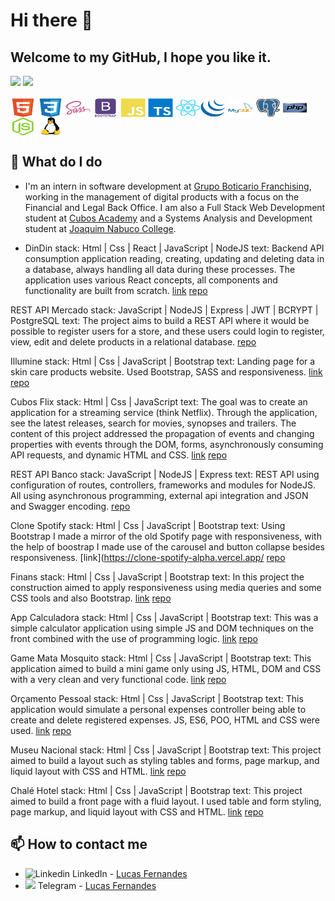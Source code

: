 
<!--
**lucasfpds/lucasfpds** is a ✨ _special_ ✨ repository because its `README.md` (this file) appears on your GitHub profile.
 
Here are some ideas to get you started:

- 🔭 I’m currently working on ...
- 🌱 I’m currently learning ...
- 👯 I’m looking to collaborate on ...
- 🤔 I’m looking for help with ...
- 💬 Ask me about ...
- 📫 How to reach me: ...
- 😄 Pronouns: ...
- ⚡ Fun fact: ...
-->

# Hi there 👋
## Welcome to my GitHub, I hope you like it.
 <div>
  <img height="180em" src="https://github-readme-stats.vercel.app/api?username=lucasfpds&show_icons=true&theme=tokyonight&include_all_commits=true&count_private=true"/>
  <img height="180em" src="https://github-readme-stats.vercel.app/api/top-langs/?username=lucasfpds&layout=compact&langs_count=16&theme=radical"/>
</div>

 <div style="display: inline_block"><br>
  <img align="center" alt="Lucas-HTML" height="30" width="40" src="https://raw.githubusercontent.com/devicons/devicon/master/icons/html5/html5-original.svg">
  <img align="center" alt="Lucas-CSS" height="30" width="40" src="https://raw.githubusercontent.com/devicons/devicon/master/icons/css3/css3-original.svg">
  <img align="center" alt="Lucas-sass" height="30" width="40" src="https://github.com/devicons/devicon/blob/master/icons/sass/sass-original.svg">
  <img align="center" alt="Lucas-bootstrap" height="30" width="40" src="https://github.com/devicons/devicon/blob/master/icons/bootstrap/bootstrap-plain-wordmark.svg">
  <img align="center" alt="Lucas-JS" height="30" width="40" src="https://raw.githubusercontent.com/devicons/devicon/master/icons/javascript/javascript-plain.svg">
  <img align="center" alt="Lucas-TS" height="30" width="40" src="https://github.com/devicons/devicon/blob/master/icons/typescript/typescript-original.svg">
  <img align="center" alt="Lucas-React" height="30" width="40" src="https://raw.githubusercontent.com/devicons/devicon/master/icons/react/react-original.svg"><img align="center" alt="Lucas-React" height="30" width="40" src="https://github.com/devicons/devicon/blob/master/icons/jquery/jquery-original.svg">
  <img align="center" alt="Lucas-mysql" height="30" width="40" src="https://github.com/devicons/devicon/blob/master/icons/mysql/mysql-original-wordmark.svg">
  <img align="center" alt="Lucas-Js" height="30" width="40" src="https://github.com/devicons/devicon/blob/master/icons/postgresql/postgresql-original.svg">
  <img align="center" alt="Lucas-php" height="30" width="40" src="https://github.com/devicons/devicon/blob/master/icons/php/php-original.svg"> 
  <img align="center" alt="Lucas-linux" height="30" width="40" src="https://github.com/devicons/devicon/blob/master/icons/nodejs/nodejs-original.svg">
  <img align="center" alt="Lucas-linux" height="30" width="40" src="https://github.com/devicons/devicon/blob/master/icons/linux/linux-original.svg">
 
  </div>
  
##

## 🌱 What do I do
 
- I'm an intern in software development at [Grupo Boticario Franchising](https://www.grupoboticario.com.br/pt/Paginas/Inicial.aspx), working in the management of digital products with a focus on the Financial and Legal Back Office. I am also a Full Stack Web Development student at [Cubos Academy](https://www.cubos.academy/) and a Systems Analysis and Development student at [Joaquim Nabuco College](https://www.uninabuco.digital/).




- DinDin
stack: Html | Css | React | JavaScript | NodeJS
text: Backend API consumption application reading, creating, updating and deleting data in a database, always handling all data during these processes. The application uses various React concepts, all components and functionality are built from scratch.
[link](https://app-dindin-fe.herokuapp.com/)
[repo](https://github.com/lucasfpds/repoExerCubosAcademy/tree/master/3%C2%BA%20M%C3%B3dulo/16_front-integral-desafio-m03)


REST API Mercado
stack: JavaScript | NodeJS | Express | JWT | BCRYPT | PostgreSQL
text: The project aims to build a REST API where it would be possible to register users for a store, and these users could login to register, view, edit and delete products in a relational database.
[repo](https://github.com/lucasfpds/repoExerCubosAcademy/tree/master/3%C2%BA%20M%C3%B3dulo/15_back-integral-desafio-m03)


Illumine
stack: Html | Css | JavaScript | Bootstrap
text: Landing page for a skin care products website. Used Bootstrap, SASS and responsiveness.
[link](https://illumine.vercel.app/)
[repo](https://github.com/lucasfpds/illumine)


Cubos Flix
stack: Html | Css | JavaScript
text: The goal was to create an application for a streaming service (think Netflix). Through the application, see the latest releases, search for movies, synopses and trailers. The content of this project addressed the propagation of events and changing properties with events through the DOM, forms, asynchronously consuming API requests, and dynamic HTML and CSS.
[link](https://cubos-flix.vercel.app/)
[repo](https://github.com/lucasfpds/repoExerCubosAcademy/tree/master/2%C2%BA%20M%C3%B3dulo/14_desafio-frontend-modulo-02-integral)


REST API Banco
stack: JavaScript | NodeJS | Express
text: REST API using configuration of routes, controllers, frameworks and modules for NodeJS. All using asynchronous programming, external api integration and JSON and Swagger encoding.
[repo](https://github.com/lucasfpds/repoExerCubosAcademy/tree/master/2%C2%BA%20M%C3%B3dulo/15_desafio-backend-modulo-02-sistema-bancario)

Clone Spotify
stack: Html | Css | JavaScript | Bootstrap
text: Using Bootstrap I made a mirror of the old Spotify page with responsiveness, with the help of boostrap I made use of the carousel and button collapse besides responsiveness.
[link](https://clone-spotify-alpha.vercel.app/
[repo](https://github.com/lucasfpds/primeirosProjetos/tree/master/07.2.Projeto%20Spotfy-Bootstrap%204%20%26%20Responsividade)


Finans
stack: Html | Css | JavaScript | Bootstrap
text: In this project the construction aimed to apply responsiveness using media queries and some CSS tools and also Bootstrap.
[link](https://finans-jade.vercel.app/)
[repo](https://github.com/lucasfpds/primeirosProjetos/tree/master/07.1.Projeto%20finans-Bootstrap%204%20%26%20Responsividade)


App Calculadora
stack: Html | Css | JavaScript | Bootstrap
text: This was a simple calculator application using simple JS and DOM techniques on the front combined with the use of programming logic.
[link](https://app-calculadora.vercel.app/)
[repo](https://github.com/lucasfpds/primeirosProjetos/tree/master/08.1.Projeto%20App%20Calculadora-JavaScript)


Game Mata Mosquito
stack: Html | Css | JavaScript | Bootstrap
text: This application aimed to build a mini game only using JS, HTML, DOM and CSS with a very clean and very functional code.
[link](https://game-mata-mosquito-89g2f9aj0-lucasfpds.vercel.app/)
[repo](https://github.com/lucasfpds/primeirosProjetos/tree/master/08.2.Projeto%20Game%20Mata%20Mosquito-Java%20Script)


Orçamento Pessoal
stack: Html | Css | JavaScript | Bootstrap
text: This application would simulate a personal expenses controller being able to create and delete registered expenses. JS, ES6, POO, HTML and CSS were used.
[link](https://app-orcamento-pessoal-jfvib9ao8-lucasfpds.vercel.app/)
[repo](https://github.com/lucasfpds/primeirosProjetos/tree/master/09.Projeto%20App%20Or%C3%A7amento%20Pessoal-ECMAScript%206)


Museu Nacional
stack: Html | Css | JavaScript | Bootstrap
text: This project aimed to build a layout such as styling tables and forms, page markup, and liquid layout with CSS and HTML.
[link](https://museu-nacional-six.vercel.app/)
[repo](https://github.com/lucasfpds/primeirosProjetos/tree/master/06.Projeto%20Museu%20Nacional-HTML5%20e%20CSS3%20Recursos%20Especiais)


Chalé Hotel
stack: Html | Css | JavaScript | Bootstrap
text: This project aimed to build a front page with a fluid layout. I used table and form styling, page markup, and liquid layout with CSS and HTML.
[link](https://chale-hotel.vercel.app/)
[repo](https://github.com/lucasfpds/primeirosProjetos/tree/master/05.2.Projeto%20Chal%C3%A9%20Hotel-CSS3%20AVAN%C3%87ADO)


 
## 📫 How to contact me
<!-- - <img src="https://static.wixstatic.com/media/1ab857_fb228e89ac9740d392337e22380f376b~mv2.gif" alt="E-mail" width="25"/> E-Mail - [lucas-fps@hotmail.com]()<br> -->
- <img src="https://i.pinimg.com/originals/de/b4/6f/deb46f02a59e3b3a2aa58fac16290d63.gif" alt="Linkedin" width="25"/> LinkedIn - [Lucas Fernandes](https://www.linkedin.com/in/lfpds/)
- <img  src="https://media.giphy.com/media/ya4eevXU490Iw/giphy.gif" width="25"/> Telegram - [Lucas Fernandes](https://t.me/Lucasfps)
